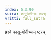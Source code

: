 ```yaml
---
index: 5.3.90
sutra: कासूगोणीभ्यां ष्टरच्
vritti: full_sutra
---
```


ह्रस्वे कासू-गोणीभ्याम् ष्टरच्